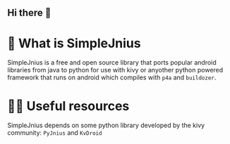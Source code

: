## Hi there 👋

<!--

**Here are some ideas to get you started:**

🙋‍♀️ A short introduction - what is your organization all about?
🌈 Contribution guidelines - how can the community get involved?
👩‍💻 Useful resources - where can the community find your docs? Is there anything else the community should know?
🍿 Fun facts - what does your team eat for breakfast?
🧙 Remember, you can do mighty things with the power of [Markdown](https://docs.github.com/github/writing-on-github/getting-started-with-writing-and-formatting-on-github/basic-writing-and-formatting-syntax)
-->
# 🌈  What is SimpleJnius
SimpleJnius is a free and open source library that ports popular android libraries from java to python for use with kivy or anyother python 
powered framework that runs on android which compiles with `p4a` and `buildozer`. 

# 👩‍💻 Useful resources
SimpleJnius depends on some python library developed by the kivy community: `PyJnius` and `KvDroid`

